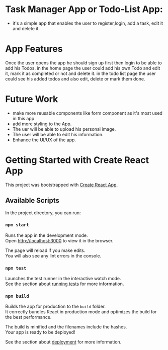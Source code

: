 # Task Manager App or Todo-List App:

- it's a simple app that enables the user to register,login, add a task, edit it and delete it.

# App Features

Once the user opens the app he should sign up first then login to be able to add his Todos.
in the home page the user could add his own Todo and edit it, mark it as completed or not and delete it.
in the todo list page the user could see his added todos and also edit, delete or mark them done.

# Future Work

- make more reusable components like form component as it's most used in this app
- add more styling to the App.
- The uer will be able to upload his personal image.
- The user will be able to edit his information.
- Enhance the UI/UX of the app.

# Getting Started with Create React App

This project was bootstrapped with [Create React App](https://github.com/facebook/create-react-app).

## Available Scripts

In the project directory, you can run:

### `npm start`

Runs the app in the development mode.\
Open [http://localhost:3000](http://localhost:3000) to view it in the browser.

The page will reload if you make edits.\
You will also see any lint errors in the console.

### `npm test`

Launches the test runner in the interactive watch mode.\
See the section about [running tests](https://facebook.github.io/create-react-app/docs/running-tests) for more information.

### `npm build`

Builds the app for production to the `build` folder.\
It correctly bundles React in production mode and optimizes the build for the best performance.

The build is minified and the filenames include the hashes.\
Your app is ready to be deployed!

See the section about [deployment](https://facebook.github.io/create-react-app/docs/deployment) for more information.
